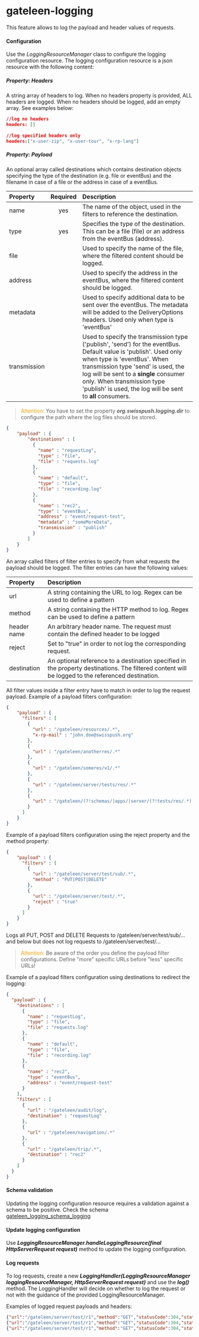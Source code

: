 # gateleen-logging

This feature allows to log the payload and header values of requests.

#### Configuration
Use the *LoggingResourceManager* class to configure the logging configuration resource. The logging configuration resource is a json resource with the following content:

##### Property: Headers
A string array of headers to log. When no headers property is provided, ALL headers are logged. When no headers should be logged, add an empty array. See examples below:

```json
//log no headers
headers: []
  
//log specified headers only
headers:["x-user-zip", "x-user-tour", "x-rp-lang"]
```

##### Property: Payload
An optional array called destinations which contains destination objects specifying the type of the destination (e.g. file or eventBus) and the filename in case of a file or the address in case of a eventBus. 

| Property    | Required | Description                              | 
|:----------- | :------: | :--------------------------------------- | 
| name        | yes | The name of the object, used in the filters to reference the destination. |
| type        | yes | Specifies the type of the destination. This can be a file (file) or an address from the eventBus (address). |
| file        | | Used to specify the name of the file, where the filtered content should be logged. |
| address     | | Used to specify the address in the eventBus, where the filtered content should be logged. |
| metadata    | | Used to specify additional data to be sent over the eventBus. The metadata will be added to the DeliveryOptions headers. Used only when type is 'eventBus' |
| transmission | | Used to specify the transmission type ('publish', 'send') for the eventBus. Default value is 'publish'. Used only when type is 'eventBus'. When transmission type 'send' is used, the log will be sent to a **single** consumer only. When transmission type 'publish' is used, the log will be sent to **all** consumers. |

> <font color="orange">Attention: </font> You have to set the property **_org.swisspush.logging.dir_** to configure the path where the log files should be stored.

```json
{
    "payload" : {
        "destinations" : [
          {
            "name" : "requestLog",
            "type" : "file",
            "file" : "requests.log"
          },
          {
            "name" : "default",
            "type" : "file",
            "file" : "recording.log"
          },
          {
            "name" : "rec2",
            "type" : "eventBus",
            "address" : "event/request-test",
            "metadata" : "someMoreData",
            "transmission" : "publish"
          }
        ]
    }
}
```


An array called filters of filter entries to specify from what requests the payload should be logged. The filter entries can have the following values:

| Property    | Description                              | 
|:----------- | :--------------------------------------- | 
| url         | A string containing the URL to log. Regex can be used to define a pattern |
| method      | A string containing the HTTP method to log. Regex can be used to define a pattern |
| header name | An arbitrary header name. The request must contain the defined header to be logged |
| reject      | Set to "true" in order to not log the corresponding request. |
| destination | An optional reference to a destination specified in the property destinations. The filtered content will be logged to the referenced destination. |

All filter values inside a filter entry have to match in order to log the request payload. Example of a payload filters configuration:

```json
{
    "payload" : {
      "filters" : [
        {
          "url" : "/gateleen/resources/.*",
          "x-rp-mail" : "john.doe@swisspush.org"
        },
        {
          "url" : "/gateleen/anotherres/.*"
        },
        {
          "url" : "/gateleen/someres/v1/.*"
        },
        {
          "url" : "/gateleen/server/tests/res/.*"
        },
        {
          "url" : "/gateleen/(?!schemas/|apps/|server/(?!tests/res/.*)|img/).+"
        }
      ]
    }
}
```

Example of a payload filters configuration using the reject property and the method property:

```json
{
    "payload" : {
      "filters" : [
        {
          "url" : "/gateleen/server/test/sub/.*",
          "method" : "PUT|POST|DELETE"
        },
        {
          "url" : "/gateleen/server/test/.*",
          "reject" : "true"
        }
      ]
    }
}
```

Logs all PUT, POST and DELETE Requests to /gateleen/server/test/sub/... and below but does not log requests to /gateleen/server/test/...

> <font color="orange">Attention: </font> Be aware of the order you define the payload filter configurations. Define "more" specific URLs before "less" specific URLs!

Example of a payload filters configuration using destinations to redirect the logging: 
```json
{
  "payload" : {
    "destinations" : [
      {
        "name" : "requestLog",
        "type" : "file",
        "file" : "requests.log"
      },
      {
        "name" : "default",
        "type" : "file",
        "file" : "recording.log"
      },
      {
        "name" : "rec2",
        "type" : "eventBus",
        "address" : "event/request-test"
      }
    ],
    "filters" : [
      {
        "url" : "/gateleen/audit/log",
        "destination" : "requestLog"
      },
      {
        "url" : "/gateleen/navigation/.*"
      },
      {
        "url" : "/gateleen/trip/.*",
        "destination" : "rec2"
      }
    ]
  }
}
```

#### Schema validation
Updating the logging configuration resource requires a validation against a schema to be positive. Check the schema [gateleen_logging_schema_logging](src/main/resources/gateleen_logging_schema_logging)

#### Update logging configuration
Use **_LoggingResourceManager.handleLoggingResource(final HttpServerRequest request)_** method to update the logging configuration.

#### Log requests
To log requests, create a new **_LoggingHandler(LoggingResourceManager loggingResourceManager, HttpServerRequest request)_** and use the **_log()_** method. The LoggingHandler will decide on whether to log the request or not with the guidance of the provided LoggingResourceManager.

Examples of logged request payloads and headers:

```json
{"url":"/gateleen/server/test/r1","method":"GET","statusCode":304,"statusMessage":"Not Modified","request":{"headers":{"x-server-timestamp":"2015-01-21T15:12:21.392+01:00"}},"response":{"headers":{}}}
{"url":"/gateleen/server/test/r1","method":"GET","statusCode":304,"statusMessage":"Not Modified","request":{"headers":{"if-none-match":"adafffea-cc94-4cf0-b138-9420f9c4fa27"}},"response":{"headers":{}}}
{"url":"/gateleen/server/test/r1","method":"GET","statusCode":304,"statusMessage":"Not Modified","request":{"headers":{"connection":"keep-alive","cache-control":"max-age=0","accept":"text/html,application/xhtml+xml,application/xml;q=0.9,image/webp,*/*;q=0.8","user-agent":"Mozilla/5.0 (Windows NT 6.1; WOW64) AppleWebKit/537.36 (KHTML, like Gecko) Chrome/39.0.2171.99 Safari/537.36","accept-encoding":"gzip, deflate, sdch","accept-language":"de-DE,de;q=0.8,en-US;q=0.6,en;q=0.4,fr;q=0.2,it;q=0.2","cookie":"JSESSIONID=ljv80nz7bmfz1wynkwpf5lte5","if-none-match":"adafffea-cc94-4cf0-b138-9420f9c4fa27","x-rp-unique_id":"5edb1d7c7ee93b3dd65779d39171c02c","x-server-timestamp":"2015-01-21T13:49:47.172+01:00","x-rp-unique-id":"5edb1d7c7ee93b3dd65779d39171c02c","host":"localhost:8989","transfer-encoding":"chunked"}},"response":{"headers":{"etag":"adafffea-cc94-4cf0-b138-9420f9c4fa27","content-length":"0"}}}
```

